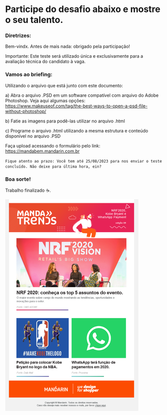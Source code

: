 # Participe do desafio abaixo e mostre o seu talento.

### Diretrizes:

Bem-vindx.
Antes de mais nada: obrigado pela participação! 

Importante: Este teste será utilizado única e exclusivamente para a avaliação técnica do candidato à vaga.

### Vamos ao briefing:

Utilizando o arquivo que está junto com este documento:

a) Abra o arquivo .PSD em um software compatível com arquivo do Adobe Photoshop. Veja aqui algumas opções: https://www.makeuseof.com/tag/the-best-ways-to-open-a-psd-file-without-photoshop/

b) Fatie as imagens para podê-las utilizar no arquivo .html

c) Programe o arquivo .html utilizando a mesma estrutura e conteúdo disponível no arquivo .PSD

Faça upload acessando o formulário pelo link: https://mandabem.mandarin.com.br

`Fique atento ao prazo: Você tem até 25/08/2023 para nos enviar o teste concluído. Não deixe para última hora, ein?`

### **Boa sorte!**


Trabalho finalizado ☕.

![Página Final](./assets/images/imagem-mandatrends.png)
